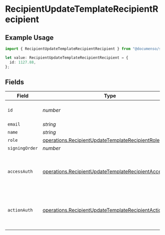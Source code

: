 # RecipientUpdateTemplateRecipientRecipient

## Example Usage

```typescript
import { RecipientUpdateTemplateRecipientRecipient } from "@documenso/sdk-typescript/models/operations";

let value: RecipientUpdateTemplateRecipientRecipient = {
  id: 1127.88,
};
```

## Fields

| Field                                                                                                                          | Type                                                                                                                           | Required                                                                                                                       | Description                                                                                                                    |
| ------------------------------------------------------------------------------------------------------------------------------ | ------------------------------------------------------------------------------------------------------------------------------ | ------------------------------------------------------------------------------------------------------------------------------ | ------------------------------------------------------------------------------------------------------------------------------ |
| `id`                                                                                                                           | *number*                                                                                                                       | :heavy_check_mark:                                                                                                             | The ID of the recipient to update.                                                                                             |
| `email`                                                                                                                        | *string*                                                                                                                       | :heavy_minus_sign:                                                                                                             | N/A                                                                                                                            |
| `name`                                                                                                                         | *string*                                                                                                                       | :heavy_minus_sign:                                                                                                             | N/A                                                                                                                            |
| `role`                                                                                                                         | [operations.RecipientUpdateTemplateRecipientRole](../../models/operations/recipientupdatetemplaterecipientrole.md)             | :heavy_minus_sign:                                                                                                             | N/A                                                                                                                            |
| `signingOrder`                                                                                                                 | *number*                                                                                                                       | :heavy_minus_sign:                                                                                                             | N/A                                                                                                                            |
| `accessAuth`                                                                                                                   | [operations.RecipientUpdateTemplateRecipientAccessAuth](../../models/operations/recipientupdatetemplaterecipientaccessauth.md) | :heavy_minus_sign:                                                                                                             | The type of authentication required for the recipient to access the document.                                                  |
| `actionAuth`                                                                                                                   | [operations.RecipientUpdateTemplateRecipientActionAuth](../../models/operations/recipientupdatetemplaterecipientactionauth.md) | :heavy_minus_sign:                                                                                                             | The type of authentication required for the recipient to sign the document.                                                    |